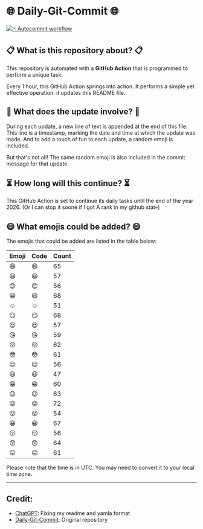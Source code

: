 # 🌐 Daily-Git-Commit 🌐

[![🃏 Autocommit workflow](https://github.com/kleqing/git-auto-commit/actions/workflows/main.yaml/badge.svg?event=check_run)](https://github.com/kleqing/git-auto-commit/actions/workflows/main.yaml)

## 📋 What is this repository about? 📋

This repository is automated with a **GitHub Action** that is programmed to perform a unique task:

Every 1 hour, this GitHub Action springs into action. It performs a simple yet effective operation: it updates this README file.

## 🔄 What does the update involve? 🔄

During each update, a new line of text is appended at the end of this file. This line is a timestamp, marking the date and time at which the update was made. And to add a touch of fun to each update, a random emoji is included.

But that's not all! The same random emoji is also included in the commit message for that update.

## ⏳ How long will this continue? ⏳

This GitHub Action is set to continue its daily tasks until the end of the year 2026. (Or I can stop it soonẻ if I got A rank in my github stat💀)

## 😄 What emojis could be added? 😄

The emojis that could be added are listed in the table below:

| Emoji | Code | Count |
| --- | --- | --- |
| 😄 | :smile: | 65 |
| 😆 | :laughing: | 57 |
| 😊 | :blush: | 56 |
| 😀 | :smiley: | 68 |
| ☺️ | :relaxed: | 51 |
| 😏 | :smirk: | 68 |
| 😍 | :heart_eyes: | 57 |
| 😘 | :kissing_heart: | 59 |
| 😚 | :kissing_closed_eyes: | 62 |
| 😳 | :flushed: | 61 |
| 😌 | :relieved: | 56 |
| 😆 | :satisfied: | 47 |
| 😁 | :grin: | 60 |
| 😉 | :wink: | 63 |
| 😜 | :stuck_out_tongue_winking_eye: | 72 |
| 😝 | :stuck_out_tongue_closed_eyes: | 54 |
| 😀 | :grinning: | 67 |
| 😗 | :kissing: | 56 |
| 😙 | :kissing_smiling_eyes: | 64 |
| 😛 | :stuck_out_tongue: | 61 |

Please note that the time is in UTC. You may need to convert it to your local time zone.

---

## Credit:

- [ChatGPT](chatgpt.com): Fixing my readme and yamla format
- [Daily-Git-Commit](https://github.com/diegomarty/daily-git-commit): Original repository

